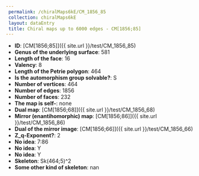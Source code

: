 ```yaml
--- 
 permalink: /chiralMaps6kE/CM_1856_85 
 collection: chiralMaps6kE
 layout: dataEntry
 title: Chiral maps up to 6000 edges - CM[1856;85]
---
```


- **ID**: [CM[1856;85]]({{ site.url }}/test/CM_1856_85)
- **Genus of the underlying surface**: 581
- **Length of the face**: 16
- **Valency**: 8
- **Length of the Petrie polygon**: 464
- **Is the automorphism group solvable?**: S
- **Number of vertices**: 464
- **Number of edges**: 1856
- **Number of faces**: 232
- **The map is self-**: none
- **Dual map**: [CM[1856;68]]({{ site.url }}/test/CM_1856_68)
- **Mirror (enantihomorphic) map**: [CM[1856;86]]({{ site.url }}/test/CM_1856_86)
- **Dual of the mirror image**: [CM[1856;66]]({{ site.url }}/test/CM_1856_66)
- **Z_q-Exponent?**: 2
- **No idea**:  7:86
- **No idea**: Y
- **No idea**: Y
- **Skeleton**: Sk(464;5)^2
- **Some other kind of skeleton**: nan
